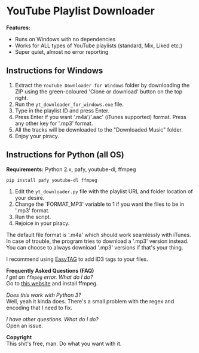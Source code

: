 YouTube Playlist Downloader
======

**Features:**
* Runs on Windows with no dependencies
* Works for ALL types of YouTube playlists (standard, Mix, Liked etc.)
* Super quiet, almost no error reporting

Instructions for Windows
------
1. Extract the `YouTube Downloader for Windows` folder by downloading the ZIP using the green-coloured 'Clone or download' button on the top right.
2. Run the `yt_downloader_for_windows.exe` file.
3. Type in the playlist ID and press Enter.
4. Press Enter if you want '.m4a'/'.aac' (iTunes supported) format. Press any other key for '.mp3' format.
5. All the tracks will be downloaded to the "Downloaded Music" folder.
6. Enjoy your piracy.

Instructions for Python (all OS)
------
**Requirements:** Python 2.x, pafy, youtube-dl, ffmpeg

```
pip install pafy youtube-dl ffmpeg
```

1. Edit the `yt_downloader.py` file with the playlist URL and folder location of your desire.
2. Change the `FORMAT_MP3' variable to 1 if you want the files to be in '.mp3' format.
3. Run the script.
4. Rejoice in your piracy.

The default file format is '.m4a' which should work seamlessly with iTunes. In case of trouble, the program tries to download a '.mp3' version instead. You can choose to always download '.mp3' versions if that's your thing.

I recommend using [EasyTAG](https://wiki.gnome.org/Apps/EasyTAG) to add ID3 tags to your files.

**Frequently Asked Questions (FAQ)**  
*I get an `ffmpeg` error. What do I do?*  
Go to [this website](https://www.ffmpeg.org/download.html) and install ffmpeg.

*Does this work with Python 3?*  
Well, yeah it kinda does. There's a small problem with the regex and encoding that I need to fix.

*I have other questions. What do I do?*  
Open an issue.

**Copyright**  
This shit's free, man. Do what you want with it.
